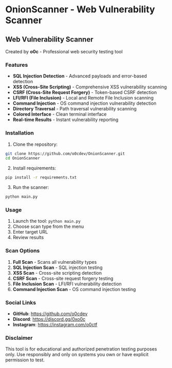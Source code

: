# OnionScanner - Web Vulnerability Scanner

## Web Vulnerability Scanner

Created by **o0c** - Professional web security testing tool

### Features

- **SQL Injection Detection** - Advanced payloads and error-based detection
- **XSS (Cross-Site Scripting)** - Comprehensive XSS vulnerability scanning  
- **CSRF (Cross-Site Request Forgery)** - Token-based CSRF detection
- **LFI/RFI (File Inclusion)** - Local and Remote File Inclusion scanning
- **Command Injection** - OS command injection vulnerability detection
- **Directory Traversal** - Path traversal vulnerability scanning
- **Colored Interface** - Clean terminal interface
- **Real-time Results** - Instant vulnerability reporting

### Installation

1. Clone the repository:
```bash
git clone https://github.com/o0cdev/OnionScanner.git
cd OnionScanner
```

2. Install requirements:
```bash
pip install -r requirements.txt
```

3. Run the scanner:
```bash
python main.py
```

### Usage

1. Launch the tool: `python main.py`
2. Choose scan type from the menu
3. Enter target URL
4. Review results

### Scan Options

1. **Full Scan** - Scans all vulnerability types
2. **SQL Injection Scan** - SQL injection testing
3. **XSS Scan** - Cross-site scripting detection  
4. **CSRF Scan** - Cross-site request forgery testing
5. **File Inclusion Scan** - LFI/RFI vulnerability detection
6. **Command Injection Scan** - OS command injection testing

### Social Links

- **GitHub**: https://github.com/o0cdev
- **Discord**: https://discord.gg/0xo0c
- **Instagram**: https://instagram.com/o0ctf

### Disclaimer

This tool is for educational and authorized penetration testing purposes only. 
Use responsibly and only on systems you own or have explicit permission to test.
